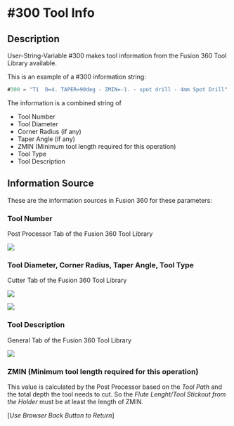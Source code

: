 # #300 Tool Info

## Description
User-String-Variable #300 makes tool information from the Fusion 360 Tool Library available.

This is an example of a #300 information string:

```javascript
#300 = "T1  D=4. TAPER=90deg - ZMIN=-1. - spot drill - 4mm Spot Drill"
```

The information is a combined string of

* Tool Number
* Tool Diameter
* Corner Radius (if any)
* Taper Angle (if any)
* ZMIN (Minimum tool length required for this operation)
* Tool Type
* Tool Description

## Information Source
These are the information sources in Fusion 360 for these parameters:

### Tool Number
Post Processor Tab of the Fusion 360 Tool Library

![](/images/pp021.PNG)


### Tool Diameter, Corner Radius, Taper Angle, Tool Type
Cutter Tab of the Fusion 360 Tool Library

![](/images/pp023.PNG)

![](/images/pp022.PNG)

### Tool Description
General Tab of the Fusion 360 Tool Library

![](/images/pp024.PNG)

### ZMIN (Minimum tool length required for this operation)
This value is calculated by the Post Processor based on the *Tool Path* and the total depth the tool needs to cut. So the *Flute Lenght/Tool Stickout from the Holder* must be at least the length of ZMIN.


[*Use Browser Back Button to Return*]